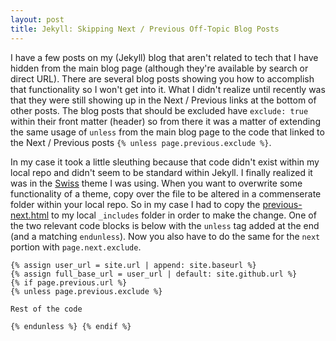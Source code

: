 ```yaml
---
layout: post
title: Jekyll: Skipping Next / Previous Off-Topic Blog Posts
---
```


I have a few posts on my (Jekyll) blog that aren't related to tech that I have hidden from the main blog page (although they're available by search or direct URL). There are several blog posts showing you how to accomplish that functionality so I won't get into it. What I didn't realize until recently was that they were still showing up in the Next / Previous links at the bottom of other posts. The blog posts that should be excluded have `exclude: true` within their front matter (header) so from there it was a matter of extending the same usage of `unless` from the main blog page to the code that linked to the Next / Previous posts `{% unless page.previous.exclude %}`.

In my case it took a little sleuthing because that code didn't exist within my local repo and didn't seem to be standard within Jekyll. I finally realized it was in the [Swiss]("https://github.com/broccolini/swiss") theme I was using. When you want to overwrite some functionality of a theme, copy over the file to be altered in a commenserate folder within your local repo. So in my case I had to copy the [previous-next.html]("https://github.com/broccolini/swiss/blob/cbf02071aff32c59030a55b0dadbe450eefa4aa3/_includes/previous-next.html") to my local `_includes` folder in order to make the change. One of the two relevant code blocks is below with the `unless` tag added at the end (and a matching `endunless`). Now you also have to do the same for the `next` portion with `page.next.exclude`.

```
{% assign user_url = site.url | append: site.baseurl %}
{% assign full_base_url = user_url | default: site.github.url %}
{% if page.previous.url %}
{% unless page.previous.exclude %}

Rest of the code

{% endunless %} {% endif %}
```

